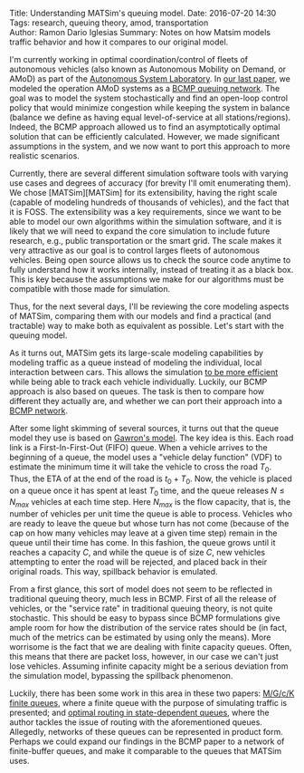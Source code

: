 Title: Understanding MATSim's queuing model.
Date: 2016-07-20 14:30
Tags: research, queuing theory, amod, transportation 	
Author: Ramon Dario Iglesias
Summary: Notes on how Matsim models traffic behavior and how it compares to our original model.

I'm currently working in optimal coordination/control of fleets of autonomous
vehicles (also known as Autonomous Mobility on Demand, or AMoD) as part of the [Autonomous System Laboratory][ASL].
In [our last paper][RI-FR-RZ-MP:16], we modeled the operation AMoD systems as a [BCMP queuing network][BCMP].
The goal was to model the system stochastically and find an open-loop control policy that would minimize congestion while
keeping the system in balance (balance we define as having equal level-of-service at all stations/regions).
Indeed, the BCMP approach allowed us to find an asymptotically optimal solution that can be efficiently calculated.
However, we made significant assumptions in the system, and we now want to port this approach to more realistic scenarios.

Currently, there are several different simulation software tools with varying use cases and degrees of accuracy (for brevity I'll omit enumerating them). We chose [MATSim][MATSim] for its extensibility, having the right scale (capable of modeling hundreds of thousands of vehicles), and the fact that it is FOSS. The extensibility was a key requirements, since we want to be able to model our own algorithms within the simulation software, and it is likely that we will need to expand the core simulation to include future research, e.g., public transportation or the smart grid. The scale makes it very attractive as our goal is to control larges fleets of autonomous vehicles.
Being open source allows us to check the source code anytime to fully understand how it works internally, instead of treating it as a black box. This is key because the assumptions we make for our algorithms must be compatible with those made for simulation.

Thus, for the next several days, I'll be reviewing the core modeling aspects of MATSim, comparing them with our models and find a practical (and tractable) way to make both as equivalent as possible. Let's start with the queuing model.


As it turns out, MATSim gets its large-scale modeling capabilities by modeling traffic as a queue instead of  modeling the individual, local interaction between cars. This allows the simulation [to be more efficient][NC:05] while being able to track each vehicle individually. Luckily, our BCMP approach is also based on queues. The task is then to compare how different they actually are, and whether we can port their approach into a [BCMP network][BCMP].

After some light skimming of several sources, it turns out that the queue model they use is based on [Gawron's model][CG:98]. The key idea is this. Each road link is a First-In-First-Out (FIFO) queue. When a vehicle arrives to the beginning of a queue, the model uses a "vehicle delay function" (VDF) to estimate the minimum time it will take the vehicle to cross the road $T_0$. Thus, the ETA of at the end of the road is $t_0 + T_0$. Now, the vehicle is placed on a queue once it has spent at least $T_0$ time, and the queue releases $N \leq N_{max}$ vehicles at each time step. Here $N_{max}$ is the flow capacity, that is, the number of vehicles per unit time the queue is able to process. Vehicles who are ready to leave the queue but whose turn has not come (because of the cap on how many vehicles may leave at a given time step) remain in the queue until their time has come. In this fashion, the queue grows until it reaches a capacity $C$, and while the queue is of size $C$, new vehicles attempting to enter the road will be rejected, and placed back in their original roads. This way, spillback behavior is emulated.

From a first glance, this sort of model does not seem to be reflected in traditional queuing theory, much less in BCMP. First of all the release of vehicles, or the "service rate" in traditional queuing theory, is not quite stochastic. This should be easy to bypass since BCMP formulations give ample room for how the distribution of the service rates should be (in fact, much of the metrics can be estimated by using only the means). More worrisome is the fact that we are dealing with finite capacity queues. Often, this means that there are packet loss, however, in our case we can't just lose vehicles. Assuming infinite capacity might be a serious deviation from the simulation model, bypassing the spillback phenomenon.

Luckily, there has been some work in this area in these two papers: [M/G/c/K finite queues][JMS:07], where a finite queue with the purpose of simulating traffic is presented; and [optimal routing in state-dependent queues][JMS:07], where the author tackles the issue of routing with the aforementioned queues. Allegedly, networks of these queues can be represented in product form. Perhaps we could expand our findings in the BCMP paper to a network of finite-buffer queues, and make it comparable to the queues that MATSim uses.


[ASL]: http://asl.stanford.edu "Autonomous Systems Laboratory"

[RI-FR-RZ-MP:16]: http://arxiv.org/abs/1607.04357 "A BCMP Network Approach to Modeling and Controlling Autonomous Mobility-on-Demand Systems"

[CG:98]: http://www.worldscientific.com/doi/abs/10.1142/S0129183198000303 "An Iterative Algorithm to Determine the Dynamic User Equilibrium in a Traffic Simulation Model"

[NC:05]: http://e-collection.library.ethz.ch/eserv/eth:28009/eth-28009-02.pdf "Large-scale parallel graph-based simulations"

[PJF:10]: http://www.matsim.org/sites/default/files/scenarios/paper_presented_at_southern_african_transport_conference_2010.pdf "Agent-based transport simulation versus equilibrium assignment for private vehicle traffic in Gauteng"

[MATSimBook]: http://www.matsim.org/the-book "The MATSim Book"

[BCMP]: https://en.wikipedia.org/wiki/BCMP_network "Wikpedia: BCMP Network"

[JMS:07]: http://www.utpjournals.press/doi/abs/10.3138/infor.45.4.257 "Multi-server, finite waiting room, M/G/c/K optimization models"

[JMS:11]: http://www.utpjournals.press/doi/abs/10.3138/infor.49.1.045 "Optimal routing in closed queueing networks with state dependent queues"
